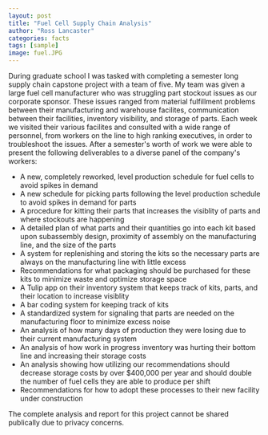 ```yaml
---
layout: post
title: "Fuel Cell Supply Chain Analysis"
author: "Ross Lancaster"
categories: facts
tags: [sample]
image: fuel.JPG
---
```


During graduate school I was tasked with completing a semester long supply chain capstone project with a team of five. My team was given a large fuel cell manufacturer who was struggling part stockout issues as our corporate sponsor. These issues ranged from material fulfillment problems between their manufacturing and warehouse facilites, communication between their facilities, inventory visibility, and storage of parts. Each week we visited their various facilites and consulted with a wide range of personnel, from workers on the line to high ranking executives, in order to troubleshoot the issues. After a semester's worth of work we were able to present the following deliverables to a diverse panel of the company's workers:

* A new, completely reworked, level production schedule for fuel cells to avoid spikes in demand
* A new schedule for picking parts following the level production schedule to avoid spikes in demand for parts
* A procedure for kitting their parts that increases the visiblity of parts and where stockouts are happening
* A detailed plan of what parts and their quantities go into each kit based upon subassembly design, proximity of assembly on the manufacturing line, and the size of the parts
* A system for replenishing and storing the kits so the necessary parts are always on the manufacturing line with little excess 
* Recommendations for what packaging should be purchased for these kits to minimize waste and optimize storage space
* A Tulip app on their inventory system that keeps track of kits, parts, and their location to increase visiblity
* A bar coding system for keeping track of kits 
* A standardized system for signaling that parts are needed on the manufacturing floor to minimize excess noise
* An analysis of how many days of production they were losing due to their current manufacturing system
* An analysis of how work in progress inventory was hurting their bottom line and increasing their storage costs 
* An analysis showing how utilizing our recommendations should decrease storage costs by over $400,000 per year and should double the number of fuel cells they are able to produce per shift
* Recommendations for how to adopt these processes to their new facility under construction

The complete analysis and report for this project cannot be shared publically due to privacy concerns. 
